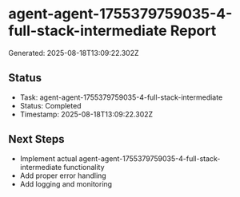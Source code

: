 # agent-agent-1755379759035-4-full-stack-intermediate Report

Generated: 2025-08-18T13:09:22.302Z

## Status
- Task: agent-agent-1755379759035-4-full-stack-intermediate
- Status: Completed
- Timestamp: 2025-08-18T13:09:22.302Z

## Next Steps
- Implement actual agent-agent-1755379759035-4-full-stack-intermediate functionality
- Add proper error handling
- Add logging and monitoring
